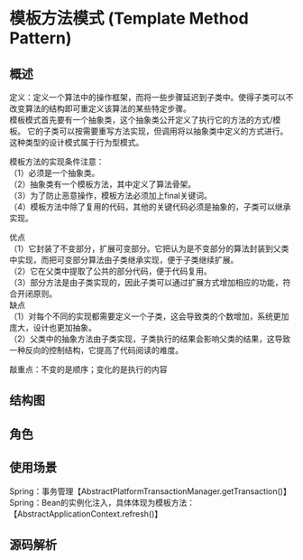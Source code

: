 # 模板方法模式 (Template Method Pattern)

## 概述
定义：定义一个算法中的操作框架，而将一些步骤延迟到子类中。使得子类可以不改变算法的结构即可重定义该算法的某些特定步骤。  
模板模式首先要有一个抽象类，这个抽象类公开定义了执行它的方法的方式/模板。
它的子类可以按需要重写方法实现，但调用将以抽象类中定义的方式进行。这种类型的设计模式属于行为型模式。  

模板方法的实现条件注意：  
（1）必须是一个抽象类。  
（2）抽象类有一个模板方法，其中定义了算法骨架。  
（3）为了防止恶意操作，模板方法必须加上final关键词。  
（4）模板方法中除了复用的代码，其他的关键代码必须是抽象的，子类可以继承实现。  

优点  
（1）它封装了不变部分，扩展可变部分。它把认为是不变部分的算法封装到父类中实现，而把可变部分算法由子类继承实现，便于子类继续扩展。  
（2）它在父类中提取了公共的部分代码，便于代码复用。  
（3）部分方法是由子类实现的，因此子类可以通过扩展方式增加相应的功能，符合开闭原则。  
缺点  
（1）对每个不同的实现都需要定义一个子类，这会导致类的个数增加，系统更加庞大，设计也更加抽象。  
（2）父类中的抽象方法由子类实现，子类执行的结果会影响父类的结果，这导致一种反向的控制结构，它提高了代码阅读的难度。  

敲重点：不变的是顺序；变化的是执行的内容  

## 结构图


## 角色


## 使用场景
Spring：事务管理【AbstractPlatformTransactionManager.getTransaction()】  
Spring：Bean的实例化注入，具体体现为模板方法：【AbstractApplicationContext.refresh()】

## 源码解析